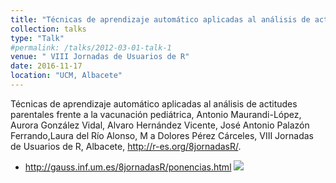 ```yaml
---
title: "Técnicas de aprendizaje automático aplicadas al análisis de actitudes parentales frente a la vacunación pediátrica"
collection: talks
type: "Talk"
#permalink: /talks/2012-03-01-talk-1
venue: " VIII Jornadas de Usuarios de R"
date: 2016-11-17
location: "UCM, Albacete"
---
```


Técnicas de aprendizaje automático aplicadas al análisis de actitudes parentales frente a la vacunación pediátrica, Antonio Maurandi-López, Aurora
González Vidal, Alvaro Hernández Vicente, José Antonio Palazón Ferrando,Laura del Río Alonso, M a Dolores Pérez Cárceles, VIII Jornadas de Usuarios de R, Albacete, <http://r-es.org/8jornadasR/>.

- <http://gauss.inf.um.es/8jornadasR/ponencias.html>
![](https://amaurandi.github.io/files/clasifEncuestas.png)

